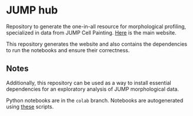 # JUMP hub

Repository to generate the one-in-all resource for morphological profiling, specialized in data from JUMP Cell Painting. [Here](https://broadinstitute.github.io/jump_hub/) is the main website.

This repository generates the website and also contains the dependencies to run the notebooks and ensure their correctness.

## Notes

Additionally, this repository can be used as a way to install essential dependencies for an exploratory analysis of JUMP morphological data.

Python notebooks are in the `colab` branch. Notebooks are autogenerated using [these](https://github.com/broadinstitute/2023_12_JUMP_data_only_vignettes/tree/main/tools) scripts.
